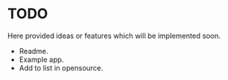# TODO

Here provided ideas or features which will be implemented soon.

- Readme.
- Example app.
- Add to list in opensource.
